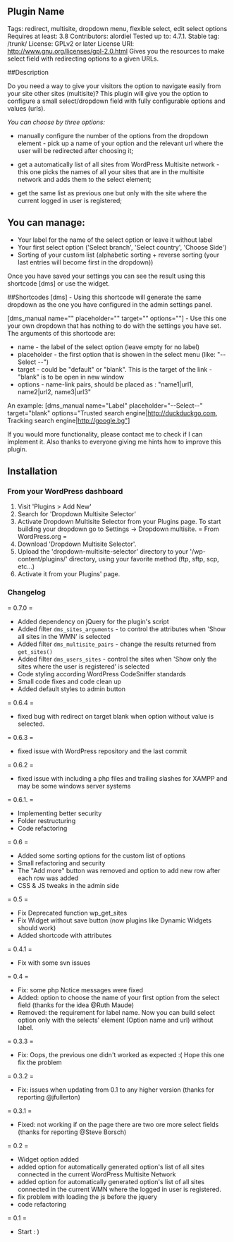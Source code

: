 ## Plugin Name

Tags: redirect, multisite, dropdown menu, flexible select, edit select options
Requires at least: 3.8
Contributors: alordiel
Tested up to: 4.7.1.
Stable tag: /trunk/
License: GPLv2 or later
License URI: http://www.gnu.org/licenses/gpl-2.0.html
Gives you the resources to make select field with redirecting options to a given URLs.

##Description
 

Do you need a way to give your visitors the option to navigate easily from your site other sites (multisite)? 
This plugin will give you the option to configure a small select/dropdown field with fully configurable options and values (urls).

*You can choose by three options:*

* manually configure the number of the options from the dropdown element - pick up a name of your option and the relevant url where the user will be redirected after choosing it; 

* get a automatically list of all sites from WordPress Multisite network - this one picks the names of all your sites that are in the multisite network and adds them to the select element;

* get the same list as previous one but only with the site where the current logged in user is registered;

## You can manage:
* Your label for the name of the select option or leave it without label
* Your first select option ('Select branch', 'Select country', 'Choose Side')
* Sorting of your custom list (alphabetic sorting + reverse sorting (your last entries will become first in the dropdown))

Once you have saved your settings you can see the result using this shortcode [dms] or use the widget.

##Shortcodes
[dms] - Using this shortcode will generate the same dropdown as the one you have configured in the admin settings panel.


[dms_manual name="" placeholder="" target="" options=""] - Use this one your own dropdown that has nothing to do with the settings you have set. The arguments of this shortcode are:
* name - the label of the select option (leave empty for no label)
* placeholder - the first option that is showen in the select menu (like: "--  Select --")
* target - could be "default" or "blank". This is the target of the link - "blank" is to be open in new window
* options - name-link pairs, should be placed as : "name1|url1, name2|url2, name3|url3"

An example: 
[dms_manual name="Label" placeholder="--Select--" target="blank" options="Trusted search engine|http://duckduckgo.com, Tracking search engine|http://google.bg"]

If you would more functionality, please contact me to check if I can implement it. Also thanks to everyone giving me hints how to improve this plugin.

## Installation

### From your WordPress dashboard 

1. Visit 'Plugins > Add New'
1. Search for 'Dropdown Multisite Selector'
1. Activate Dropdown Multisite Selector from your Plugins page. To start building your dropdown go to Settings -> Dropdown multisite.
= From WordPress.org 
=
1. Download 'Dropdown Multisite Selector'.
1. Upload the 'dropdown-multisite-selector' directory to your '/wp-content/plugins/' directory, using your favorite method (ftp, sftp, scp, etc...)
1. Activate it from your Plugins' page.


### Changelog
= 0.7.0 =
* Added dependency on jQuery for the plugin's script
* Added filter `dms_sites_arguments` - to control the attributes when 'Show all sites in the WMN' is selected
* Added filter `dms_multisite_pairs`  - change the results returned from `get_sites()` 
* Added filter `dms_users_sites` - control the sites when 'Show only the sites where the user is registered' is selected 
* Code styling according WordPress CodeSniffer standards
* Small code fixes and code clean up
* Added default styles to admin button


= 0.6.4 =
* fixed bug with redirect on target blank when option without value is selected.

= 0.6.3 =
* fixed issue with WordPress repository and the last commit

= 0.6.2 =
* fixed issue with including a php files and trailing slashes for XAMPP and may be some windows server systems 

= 0.6.1. =
* Implementing better security
* Folder restructuring
* Code refactoring

= 0.6 =
* Added some sorting options for the custom list of options
* Small refactoring and security
* The "Add more" button was removed and option to add new row after each row was added
* CSS & JS tweaks in the admin side

= 0.5 =
* Fix Deprecated function wp_get_sites
* Fix Widget without save button (now plugins like Dynamic Widgets should work)
* Added shortcode with attributes

= 0.4.1 =
* Fix with some svn issues

= 0.4 =
* Fix: some php Notice messages were fixed
* Added: option to choose the name of your first option from the select field (thanks for the idea @Ruth Maude)
* Removed: the requirement for label name. Now you can build select option only with the selects' element (Option name and url) without label.

= 0.3.3 =
* Fix: Oops, the previous one didn't worked as expected :( Hope this one fix the problem

= 0.3.2 =
* Fix: issues when updating from 0.1 to any higher version (thanks for reporting @jfullerton)

= 0.3.1 =
* Fixed: not working if on the page there are two ore more select fields (thanks for reporting @Steve Borsch)

= 0.2 =

* Widget option added
* added option for automatically generated option's list of all sites connected in the current WordPress Multisite Network
* added option for automatically generated option's list of all sites connected in the current WMN where the logged in user is registered.
* fix problem with loading the js before the jquery
* code refactoring

= 0.1 =

* Start : )

